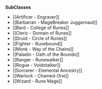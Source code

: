 **SubClasses**
- [[Artificer - Engraver]]
- [[Barbarian - MageBreaker Juggernaut]]
- [[Bard - College of Runes]]
- [[Cleric - Domain of Runes]]
- [[Druid - Circle of Runes]]
- [[Fighter - Runebound]]
- [[Monk - Way of the Chains]]
- [[Paladin - Oath of the Bounds]]
- [[Ranger - Runewalker]]
- [[Rogue - Voidstalker]]
- [[Sorcerer - Elemental Ancestry]]
- [[Warlock - Chained-One]]
- [[Wizard - Rune Mage]]